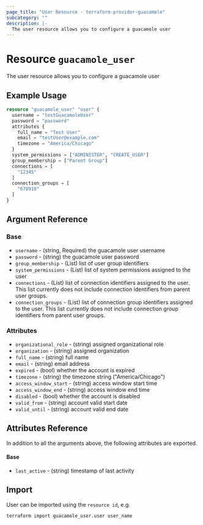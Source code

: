 ```yaml
---
page_title: "User Resource - terraform-provider-guacamole"
subcategory: ""
description: |-
  The user resource allows you to configure a guacamole user
---
```


# Resource `guacamole_user`

The user resource allows you to configure a guacamole user

## Example Usage

```terraform
resource "guacamole_user" "user" {
  username = "testGuacamoleUser"
  password = "password"
  attributes {
    full_name = "Test User"
    email = "testUser@example.com"
    timezone = "America/Chicago"
  }
  system_permissions = ["ADMINISTER", "CREATE_USER"]
  group_membership = ["Parent Group"]
  connections = [
    "12345"
  ]
  connection_groups = [
    "678910"
  ]
}

```

## Argument Reference

### Base

- `username` -  (string, Required) the guacamole user username
- `password` -  (string) the guacamole user password
- `group_membership` - (List) list of user group identifiers
- `system_permissions` - (List) list of system permissions assigned to the user
- `connections` - (List) list of connection identifiers assigned to the user.  This list currently does not include connection identifiers from parent user groups.
- `connection_groups` - (List) list of connection group identifiers assigned to the user.  This list currently does not include connection group identifiers from parent user groups.

### Attributes

- `organizational_role` - (string) assigned organizational role
- `organization` - (string) assigned organization
- `full_name` - (string) full name
- `email` - (string) email address
- `expired` - (bool) whether the account is expired
- `timezone` - (string) the timezone string ("America/Chicago")
- `access_window_start` - (string) access window start time
- `access_window_end` - (string) access window end time
- `disabled` - (bool) whether the account is disabled
- `valid_from` - (string) account valid start date
- `valid_until` - (string) account valid end date

## Attributes Reference

In addition to all the arguments above, the following attributes are exported.

#### Base
- `last_active` - (string) timestamp of last activity

## Import

User can be imported using the `resource id`, e.g.

```shell
terraform import guacamole_user.user user_name
```
